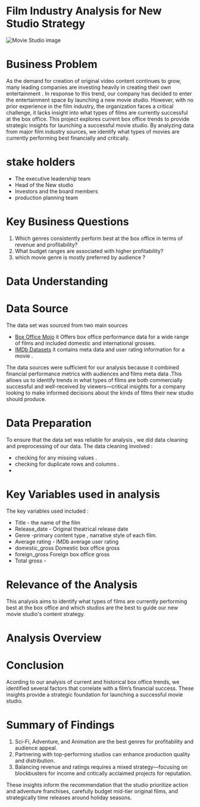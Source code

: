 # Film Industry Analysis for New Studio Strategy

![Movie Studio image](https://github.com/user-attachments/assets/ccbbc3e6-7a17-4e9d-9db5-263164a909f2)

# Business Problem

As the demand for creation of original video content continues to grow, many leading companies are investing heavily in creating their own entertainment . In response to this trend, our company has decided to enter the entertainment space by launching a new movie studio. However, with no prior experience in the film industry, the organization faces a critical challenge, it lacks insight into what types of films are currently successful at the box office.
This project explores current box office trends to provide strategic insights for launching a successful movie studio. By analyzing data from major film industry sources, we identify what types of movies are currently performing best financially and critically.

# stake holders

* The executive leadership team
* Head of the New studio
* Investors and the board members
* production planning team
  
# Key Business Questions 

1. Which genres consistently perform best at the box office in terms of revenue and profitability?
2. What budget ranges are associated with higher profitability?
3. which movie genre is mostly preferred by audience ?

# Data Understanding 
# Data Source 
The data set was sourced from two main sources 

* [Box Office Mojo](https://www.boxofficemojo.com/) it Offers box office performance data for a wide range of films and  included domestic and international grosses.
* [IMDb Datasets](https://www.imdb.com/interfaces/) it contains meta data and user rating information for a movie .

The data sources were sufficient for our analysis because it combined financial performance metrics with audiences and films meta data .This allows us to identify trends in what types of films are both commercially successful and well-received by viewers—critical insights for a company looking to make informed decisions about the kinds of films their new studio should produce.
  
# Data Preparation 

To ensure that the data set was reliable for analysis  , we did data cleaning and preprocessing of our data.
The data cleaning involved  :

* checking for any missing values .
* checking for duplicate rows and columns . 
* 

# Key Variables used in analysis
 The key variables used included :
 * Title - the name of the film
 * Release_date	- Original theatrical release date
 * Genre -primary content type , narrative style of each film. 
 * Average rating - 	IMDb average user rating
 * domestic_gross	Domestic box office gross 
 * foreign_gross	Foreign box office gross 
 * Total gross - 


# Relevance of the Analysis
This analysis aims to identify what types of films are currently performing best at the box office and which studios are the best to guide our new movie studio's content strategy. 

# Analysis Overview 



# Conclusion

Acording to our analysis of current and historical box office trends, we identified several factors that correlate with a film’s financial success. These insights provide a strategic foundation for launching a successful movie studio.

 # Summary of Findings
 
1. Sci-Fi, Adventure, and Animation are the best genres for profitability and audience appeal.
2. Partnering with top-performing studios can enhance production quality and distribution.
3. Balancing revenue and ratings requires a mixed strategy—focusing on blockbusters for income and critically acclaimed projects for reputation.

These insights inform the recommendation that the studio prioritize action and adventure franchises, carefully budget mid-tier original films, and strategically time releases around holiday seasons.








